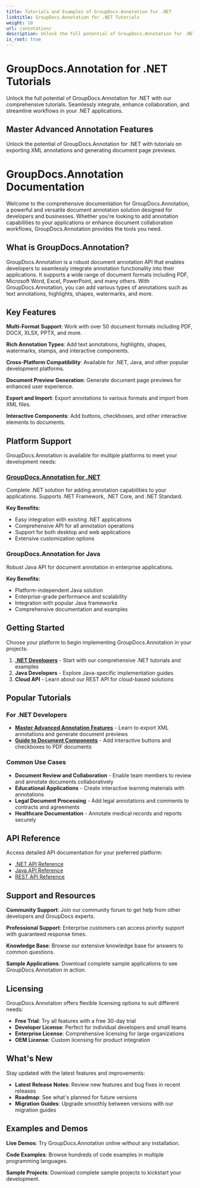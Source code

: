 ```yaml
---
title: Tutorials and Examples of GroupDocs.Annotation for .NET 
linktitle: GroupDocs.Annotation for .NET Tutorials
weight: 10
url: /annotation/
description: Unlock the full potential of GroupDocs.Annotation for .NET with our tutorials. Seamlessly integrate, enhance collaboration, and streamline workflows.
is_root: true
---
```


# GroupDocs.Annotation for .NET Tutorials

Unlock the full potential of GroupDocs.Annotation for .NET with our comprehensive tutorials. Seamlessly integrate, enhance collaboration, and streamline workflows in your .NET applications.

## Master Advanced Annotation Features

Unlock the potential of GroupDocs.Annotation for .NET with tutorials on exporting XML annotations and generating document page previews.


# GroupDocs.Annotation Documentation

Welcome to the comprehensive documentation for GroupDocs.Annotation, a powerful and versatile document annotation solution designed for developers and businesses. Whether you're looking to add annotation capabilities to your applications or enhance document collaboration workflows, GroupDocs.Annotation provides the tools you need.

## What is GroupDocs.Annotation?

GroupDocs.Annotation is a robust document annotation API that enables developers to seamlessly integrate annotation functionality into their applications. It supports a wide range of document formats including PDF, Microsoft Word, Excel, PowerPoint, and many others. With GroupDocs.Annotation, you can add various types of annotations such as text annotations, highlights, shapes, watermarks, and more.

## Key Features

**Multi-Format Support**: Work with over 50 document formats including PDF, DOCX, XLSX, PPTX, and more.

**Rich Annotation Types**: Add text annotations, highlights, shapes, watermarks, stamps, and interactive components.

**Cross-Platform Compatibility**: Available for .NET, Java, and other popular development platforms.

**Document Preview Generation**: Generate document page previews for enhanced user experience.

**Export and Import**: Export annotations to various formats and import from XML files.

**Interactive Components**: Add buttons, checkboxes, and other interactive elements to documents.

## Platform Support

GroupDocs.Annotation is available for multiple platforms to meet your development needs:

### [GroupDocs.Annotation for .NET](/annotation/net/)
Complete .NET solution for adding annotation capabilities to your applications. Supports .NET Framework, .NET Core, and .NET Standard.

**Key Benefits:**
- Easy integration with existing .NET applications
- Comprehensive API for all annotation operations
- Support for both desktop and web applications
- Extensive customization options

### GroupDocs.Annotation for Java
Robust Java API for document annotation in enterprise applications.

**Key Benefits:**
- Platform-independent Java solution
- Enterprise-grade performance and scalability
- Integration with popular Java frameworks
- Comprehensive documentation and examples

## Getting Started

Choose your platform to begin implementing GroupDocs.Annotation in your projects:

1. **[.NET Developers](/annotation/net/)** - Start with our comprehensive .NET tutorials and examples
2. **Java Developers** - Explore Java-specific implementation guides
3. **Cloud API** - Learn about our REST API for cloud-based solutions

## Popular Tutorials

### For .NET Developers
- **[Master Advanced Annotation Features](/annotation/net/master-advanced-annotation-features/)** - Learn to export XML annotations and generate document previews
- **[Guide to Document Components](/annotation/net/guide-to-document-components/)** - Add interactive buttons and checkboxes to PDF documents

### Common Use Cases
- **Document Review and Collaboration** - Enable team members to review and annotate documents collaboratively
- **Educational Applications** - Create interactive learning materials with annotations
- **Legal Document Processing** - Add legal annotations and comments to contracts and agreements
- **Healthcare Documentation** - Annotate medical records and reports securely

## API Reference

Access detailed API documentation for your preferred platform:

- [.NET API Reference](https://reference.groupdocs.com/annotation/net/)
- [Java API Reference](https://reference.groupdocs.com/annotation/java/)
- [REST API Reference](https://reference.groupdocs.com/annotation/rest/)

## Support and Resources

**Community Support**: Join our community forum to get help from other developers and GroupDocs experts.

**Professional Support**: Enterprise customers can access priority support with guaranteed response times.

**Knowledge Base**: Browse our extensive knowledge base for answers to common questions.

**Sample Applications**: Download complete sample applications to see GroupDocs.Annotation in action.

## Licensing

GroupDocs.Annotation offers flexible licensing options to suit different needs:

- **Free Trial**: Try all features with a free 30-day trial
- **Developer License**: Perfect for individual developers and small teams
- **Enterprise License**: Comprehensive licensing for large organizations
- **OEM License**: Custom licensing for product integration

## What's New

Stay updated with the latest features and improvements:

- **Latest Release Notes**: Review new features and bug fixes in recent releases
- **Roadmap**: See what's planned for future versions
- **Migration Guides**: Upgrade smoothly between versions with our migration guides

## Examples and Demos

**Live Demos**: Try GroupDocs.Annotation online without any installation.

**Code Examples**: Browse hundreds of code examples in multiple programming languages.

**Sample Projects**: Download complete sample projects to kickstart your development.
